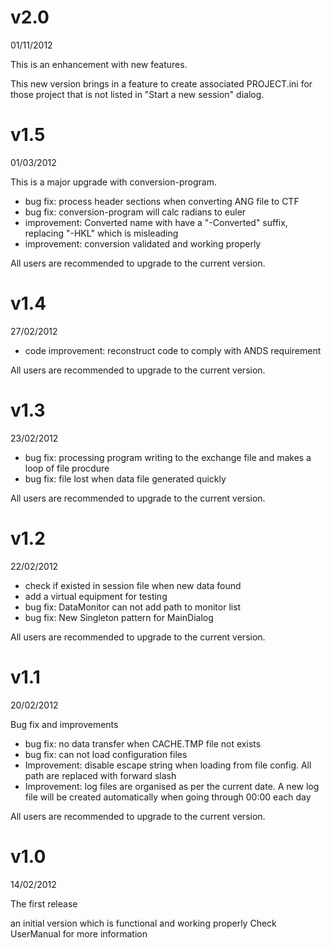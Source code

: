# v2.0 #

01/11/2012

This is an enhancement with new features.

This new version brings in a feature to create associated PROJECT.ini for those project that is not listed in "Start a new session" dialog.



# v1.5 #

01/03/2012

This is a major upgrade with conversion-program.

  * bug fix: process header sections when converting ANG file to CTF
  * bug fix: conversion-program will calc radians to euler
  * improvement: Converted name with have a "-Converted" suffix, replacing "-HKL" which is misleading
  * improvement: conversion validated and working properly

All users are recommended to upgrade to the current version.

# v1.4 #

27/02/2012

  * code improvement: reconstruct code to comply with ANDS requirement

All users are recommended to upgrade to the current version.

# v1.3 #

23/02/2012

  * bug fix: processing program writing to the exchange file and makes a loop of file procdure
  * bug fix: file lost when data file generated quickly

All users are recommended to upgrade to the current version.



# v1.2 #

22/02/2012

  * check if existed in session file when new data found
  * add a virtual equipment for testing
  * bug fix: DataMonitor can not add path to monitor list
  * bug fix: New Singleton pattern for MainDialog

All users are recommended to upgrade to the current version.



# v1.1 #

20/02/2012

Bug fix and improvements
  * bug fix: no data transfer when CACHE.TMP file not exists
  * bug fix: can not load configuration files
  * Improvement: disable escape string when loading from file config. All path are replaced with forward slash
  * Improvement: log files are organised as per the current date. A new log file will be created automatically when going through 00:00 each day

All users are recommended to upgrade to the current version.



# v1.0 #

14/02/2012

The first release

an initial version which is functional and working properly
Check UserManual for more information